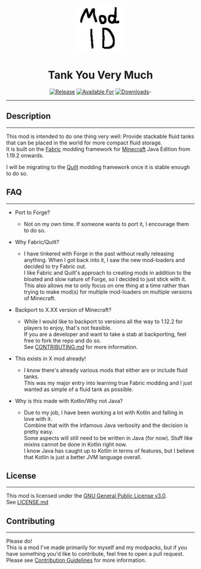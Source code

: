 <div style="text-align: center">

<img src="src/main/resources/assets/tankyouverymuch/icon.png" width="128">

# Tank You Very Much

<!-- todo: replace 494721 with your CurseForge project id -->
[![Release](https://img.shields.io/github/v/release/axieum/fabric-example-mod?style=for-the-badge&include_prereleases&sort=semver)][releases]
[![Available For](https://img.shields.io/badge/dynamic/json?label=Available%20For&style=for-the-badge&color=34aa2f&query=gameVersionLatestFiles%5B0%5D.gameVersion&url=https%3A%2F%2Faddons-ecs.forgesvc.net%2Fapi%2Fv2%2Faddon%2F494721)][curseforge]
[![Downloads](https://img.shields.io/badge/dynamic/json?label=Downloads&style=for-the-badge&color=f16436&query=downloadCount&url=https%3A%2F%2Faddons-ecs.forgesvc.net%2Fapi%2Fv2%2Faddon%2F494721)][curseforge:files]-

</div>

---

## Description

---
This mod is intended to do one thing very well: Provide stackable fluid tanks that can be placed in the world for more compact fluid storage.  
It is built on the [Fabric][fabric] modding framework for [Minecraft][minecraft] Java Edition from 1.19.2 onwards.

I will be migrating to the [Quilt](https://quiltmc.org/) modding framework once it is stable enough to do so.

## FAQ

---
- Port to Forge?
    - Not on my own time. If someone wants to port it, I encourage them to do so.


- Why Fabric/Quilt?
    - I have tinkered with Forge in the past without really releasing anything.
      When I got back into it, I saw the new mod-loaders and decided to try Fabric out.  
      I like Fabric and Quilt's approach to creating mods in addition to the bloated and slow nature of Forge, so I decided to just stick with it.  
      This also allows me to only focus on one thing at a time rather than trying to make mod(s) for multiple mod-loaders on multiple versions of Minecraft.


- Backport to X.XX version of Minecraft?
    - While I would like to backport to versions all the way to 1.12.2 for players to enjoy, that's not feasible.  
      If you are a developer and want to take a stab at backporting, feel free to fork the repo and do so.  
      See [CONTRIBUTING.md][contributing] for more information.


- This exists in X mod already!
    - I know there's already various mods that either are or include fluid tanks.  
      This was my major entry into learning true Fabric modding and I just wanted as simple of a fluid tank as possible.


- Why is this made with Kotlin/Why not Java?
    - Due to my job, I have been working a lot with Kotlin and falling in love with it.  
      Combine that with the infamous Java verbosity and the decision is pretty easy.  
      Some aspects will still need to be written in Java (for now). Stuff like mixins cannot be done in Kotlin right now.  
      I know Java has caught up to Kotlin in terms of features, but I believe that Kotlin is just a better JVM language overall.


## License

---
This mod is licensed under the [GNU General Public License v3.0](https://choosealicense.com/licenses/gpl-3.0/).  
See [LICENSE.md](LICENSE.md)

[contributing]: .github/CONTRIBUTING.md
[curseforge]: https://curseforge.com/minecraft/mc-mods/modid
[curseforge:files]: https://curseforge.com/minecraft/mc-mods/modid/files
[fabric]: https://fabricmc.net/
[licence]: https://creativecommons.org/publicdomain/zero/1.0
[minecraft]: https://minecraft.net/
[releases]: https://github.com/axieum/fabric-example-mod/releases
[security]: .github/SECURITY.md


## Contributing

---
Please do!  
This is a mod I've made primarily for myself and my modpacks, but if you have something you'd like to contribute, feel free to open a pull request.  
Please see [Contribution Guidelines](CONTRIBUTING.md) for more information.
